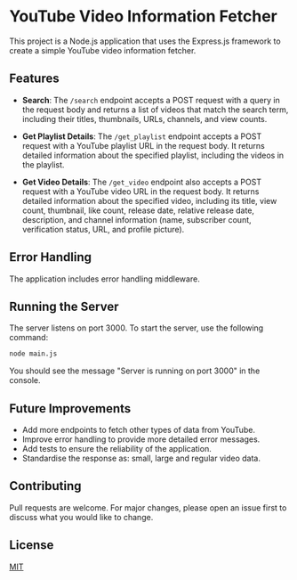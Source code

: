 # YouTube Video Information Fetcher

This project is a Node.js application that uses the Express.js framework to create a simple YouTube video information fetcher. 

## Features

- **Search**: The `/search` endpoint accepts a POST request with a query in the request body and returns a list of videos that match the search term, including their titles, thumbnails, URLs, channels, and view counts.

- **Get Playlist Details**: The `/get_playlist` endpoint accepts a POST request with a YouTube playlist URL in the request body. It returns detailed information about the specified playlist, including the videos in the playlist.

- **Get Video Details**: The `/get_video` endpoint also accepts a POST request with a YouTube video URL in the request body. It returns detailed information about the specified video, including its title, view count, thumbnail, like count, release date, relative release date, description, and channel information (name, subscriber count, verification status, URL, and profile picture).

## Error Handling

The application includes error handling middleware.

## Running the Server

The server listens on port 3000. To start the server, use the following command:

```bash
node main.js
```
You should see the message "Server is running on port 3000" in the console.

## Future Improvements

- Add more endpoints to fetch other types of data from YouTube.
- Improve error handling to provide more detailed error messages.
- Add tests to ensure the reliability of the application.
- Standardise the response as: small, large and regular video data.

## Contributing

Pull requests are welcome. For major changes, please open an issue first to discuss what you would like to change.

## License

[MIT](https://choosealicense.com/licenses/mit/)
